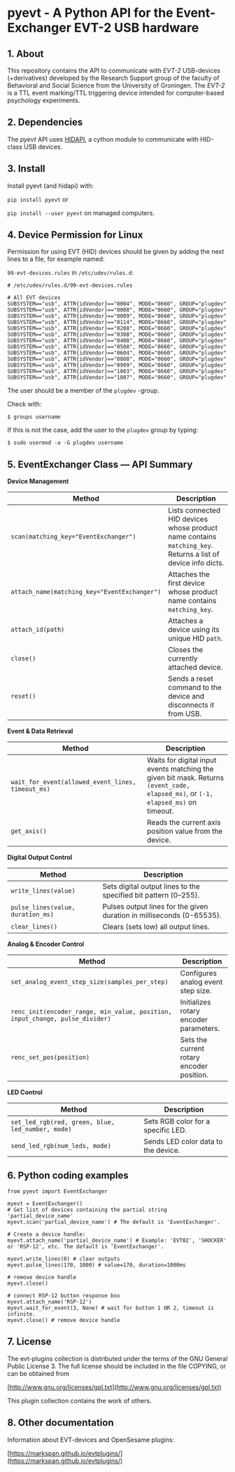 # pyevt - A Python API for the Event-Exchanger EVT-2 USB hardware

## 1. About
This repository contains the API to communicate with *EVT-2* USB-devices (+derivatives) developed by the Research Support group of the faculty of Behavioral and Social Science from the University of Groningen. The *EVT-2* is a TTL event marking/TTL triggering device intended for computer-based psychology experiments.

## 2. Dependencies
The *pyevt* API uses [HIDAPI](https://pypi.org/project/hidapi/), a cython module to communicate with HID-class USB devices.

## 3. Install
Install pyevt (and hidapi) with:

`pip install pyevt` or

`pip install --user pyevt` on managed computers.

## 4. Device Permission for Linux
Permission for using EVT (HID) devices should be given by adding the next lines to a file, for example named:

`99-evt-devices.rules` in `/etc/udev/rules.d`:

```
# /etc/udev/rules.d/99-evt-devices.rules

# All EVT devices
SUBSYSTEM=="usb", ATTR{idVendor}=="0004", MODE="0660", GROUP="plugdev"
SUBSYSTEM=="usb", ATTR{idVendor}=="0008", MODE="0660", GROUP="plugdev"
SUBSYSTEM=="usb", ATTR{idVendor}=="0009", MODE="0660", GROUP="plugdev"
SUBSYSTEM=="usb", ATTR{idVendor}=="0114", MODE="0660", GROUP="plugdev"
SUBSYSTEM=="usb", ATTR{idVendor}=="0208", MODE="0660", GROUP="plugdev"
SUBSYSTEM=="usb", ATTR{idVendor}=="0308", MODE="0660", GROUP="plugdev"
SUBSYSTEM=="usb", ATTR{idVendor}=="0408", MODE="0660", GROUP="plugdev"
SUBSYSTEM=="usb", ATTR{idVendor}=="0508", MODE="0660", GROUP="plugdev"
SUBSYSTEM=="usb", ATTR{idVendor}=="0604", MODE="0660", GROUP="plugdev"
SUBSYSTEM=="usb", ATTR{idVendor}=="0808", MODE="0660", GROUP="plugdev"
SUBSYSTEM=="usb", ATTR{idVendor}=="0909", MODE="0660", GROUP="plugdev"
SUBSYSTEM=="usb", ATTR{idVendor}=="1803", MODE="0660", GROUP="plugdev"
SUBSYSTEM=="usb", ATTR{idVendor}=="1807", MODE="0660", GROUP="plugdev"

```

The user should be a member of the `plugdev` -group.

Check with:

`$ groups username`

If this is not the case, add the user to the `plugdev` group by typing:

`$ sudo usermod -a -G plugdev username`

## 5. EventExchanger Class — API Summary

**Device Management**

| Method                                       | Description                                                                                                  |
| -------------------------------------------- | ------------------------------------------------------------------------------------------------------------ |
| `scan(matching_key="EventExchanger")`        | Lists connected HID devices whose product name contains `matching_key`. Returns a list of device info dicts. |
| `attach_name(matching_key="EventExchanger")` | Attaches the first device whose product name contains `matching_key`.                                        |
| `attach_id(path)`                            | Attaches a device using its unique HID `path`.                                                               |
| `close()`                                    | Closes the currently attached device.                                                                        |
| `reset()`                                    | Sends a reset command to the device and disconnects it from USB.                                             |

**Event & Data Retrieval**

| Method                                            | Description                                                                                                                       |
| ------------------------------------------------- | --------------------------------------------------------------------------------------------------------------------------------- |
| `wait_for_event(allowed_event_lines, timeout_ms)` | Waits for digital input events matching the given bit mask. Returns `(event_code, elapsed_ms)`, or `(-1, elapsed_ms)` on timeout. |
| `get_axis()`                                      | Reads the current axis position value from the device.                                                                            |

**Digital Output Control**

| Method                            | Description                                                     |
| --------------------------------- | --------------------------------------------------------------- |
| `write_lines(value)`              | Sets digital output lines to the specified bit pattern (0–255). |
| `pulse_lines(value, duration_ms)` | Pulses output lines for the given duration in milliseconds (0-65535).     |
| `clear_lines()`                   | Clears (sets low) all output lines.                             |


**Analog & Encoder Control**

| Method                                                                       | Description                               |
| ---------------------------------------------------------------------------- | ----------------------------------------- |
| `set_analog_event_step_size(samples_per_step)`                               | Configures analog event step size.        |
| `renc_init(encoder_range, min_value, position, input_change, pulse_divider)` | Initializes rotary encoder parameters.    |
| `renc_set_pos(position)`                                                     | Sets the current rotary encoder position. |


**LED Control**

| Method                                            | Description                         |
| ------------------------------------------------- | ----------------------------------- |
| `set_led_rgb(red, green, blue, led_number, mode)` | Sets RGB color for a specific LED.  |
| `send_led_rgb(num_leds, mode)`                    | Sends LED color data to the device. |


## 6. Python coding examples

```
from pyevt import EventExchanger

myevt = EventExchanger()
# Get list of devices containing the partial string 'partial_device_name'
myevt.scan('partial_device_name') # The default is 'EventExchanger'.

# Create a device handle:
myevt.attach_name('partial_device_name') # Example: 'EVT02', 'SHOCKER' or 'RSP-12', etc. The default is 'EventExchanger'.

myevt.write_lines(0) # clear outputs
myevt.pulse_lines(170, 1000) # value=170, duration=1000ms

# remove device handle
myevt.close()

# connect RSP-12 button response box
myevt.attach_name('RSP-12')
myevt.wait_for_event(3, None) # wait for button 1 OR 2, timeout is infinite.
myevt.close() # remove device handle

```

## 7. License
The evt-plugins collection is distributed under the terms of the GNU General Public License 3.
The full license should be included in the file COPYING, or can be obtained from

[http://www.gnu.org/licenses/gpl.txt](http://www.gnu.org/licenses/gpl.txt)

This plugin collection contains the work of others.

## 8. Other documentation
Information about EVT-devices and OpenSesame plugins:

[https://markspan.github.io/evtplugins/](https://markspan.github.io/evtplugins/)
